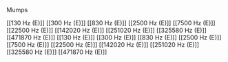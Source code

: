 Mumps

[[130 Hz (E)]]
[[300 Hz (E)]]
[[830 Hz (E)]]
[[2500 Hz (E)]]
[[7500 Hz (E)]]
[[22500 Hz (E)]]
[[142020 Hz (E)]]
[[251020 Hz (E)]]
[[325580 Hz (E)]]
[[471870 Hz (E)]]
[[130 Hz (E)]]
[[300 Hz (E)]]
[[830 Hz (E)]]
[[2500 Hz (E)]]
[[7500 Hz (E)]]
[[22500 Hz (E)]]
[[142020 Hz (E)]]
[[251020 Hz (E)]]
[[325580 Hz (E)]]
[[471870 Hz (E)]]